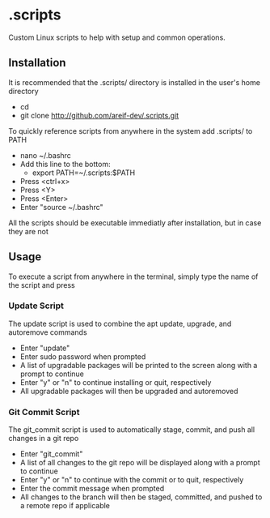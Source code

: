 # .scripts
Custom Linux scripts to help with setup and common operations.

## Installation
It is recommended that the .scripts/ directory is installed in the user's home directory

- cd
- git clone http://github.com/areif-dev/.scripts.git

To quickly reference scripts from anywhere in the system add .scripts/ to PATH
- nano ~/.bashrc
- Add this line to the bottom:
  - export PATH=~/.scripts:$PATH
- Press <ctrl+x>
- Press \<Y>
- Press \<Enter>
- Enter "source ~/.bashrc"
  
All the scripts should be executable immediatly after installation, but in case they are not
  
 ## Usage
 To execute a script from anywhere in the terminal, simply type the name of the script and press <Enter>
  
 ### Update Script
 The update script is used to combine the apt update, upgrade, and autoremove commands 
 - Enter "update"
 - Enter sudo password when prompted
 - A list of upgradable packages will be printed to the screen along with a prompt to continue
 - Enter "y" or "n" to continue installing or quit, respectively
 - All upgradable packages will then be upgraded and autoremoved
 
 ### Git Commit Script
 The git_commit script is used to automatically stage, commit, and push all changes in a git repo
 - Enter "git_commit"
 - A list of all changes to the git repo will be displayed along with a prompt to continue
 - Enter "y" or "n" to continue with the commit or to quit, respectively
 - Enter the commit message when prompted
 - All changes to the branch will then be staged, committed, and pushed to a remote repo if applicable

